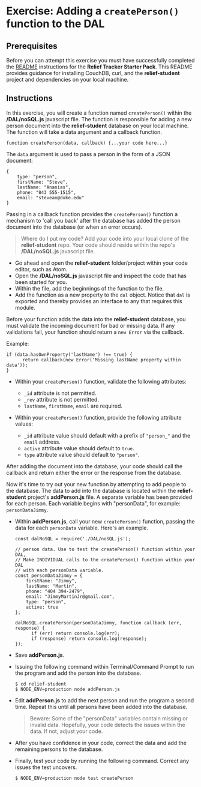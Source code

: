 # Exercise: Adding a `createPerson()` function to the DAL

## Prerequisites

Before you can attempt this exercise you must have successfully completed the [README](https://github.com/jrs-innovation-center/relief-student) instructions for the **Relief Tracker Starter Pack**.  This README provides guidance for installing CouchDB, curl, and the **relief-student** project and dependencies on your local machine.

## Instructions

In this exercise, you will create a function named `createPerson()` within the **/DAL/noSQL.js** javascript file.  The function is responsible for adding a new person document into the **relief-student** database on your local machine. The function will take a data argument and a callback function.

```
function createPerson(data, callback) {...your code here...}
```

The `data` argument is used to pass a person in the form of a JSON document:

```
{
    type: "person",
    firstName: "Steve",
    lastName: "Ananias",
    phone: "843 555-1515",
    email: "stevean@duke.edu"
}
```

Passing in a callback function provides the `createPerson()` function a mechanism to 'call you back' after the database has added the person document into the database (or when an error occurs).

> Where do I put my code? Add your code into your local clone of the **relief-student** repo. Your code should reside within the repo's **/DAL/noSQL.js** javascript file.

- Go ahead and open the **relief-student** folder/project within your code editor, such as Atom.
- Open the **/DAL/noSQL.js** javascript file and inspect the code that has been started for you.
- Within the file, add the beginnings of the function to the file.
- Add the function as a new property to the `dal` object.  Notice that `dal` is exported and thereby provides an interface to any that requires this module.

Before your function adds the data into the **relief-student** database, you must validate the incoming document for bad or missing data. If any validations fail, your function should return a `new Error` via the callback.

Example:

```
if (data.hasOwnProperty('lastName') !== true) {
      return callback(new Error('Missing lastName property within data'));
}
```

- Within your `createPerson()` function, validate the following attributes:
   - `_id` attribute is not permitted.
   - `_rev` attribute is not permitted.
   - `lastName`, `firstName`, `email` are required.

- Within your `createPerson()` function, provide the following attribute values:
   - `_id` attribute value should default with a prefix of `"person_"` and the `email` address.
   - `active` attribute value should default to `true`.
   - `type` attribute value should default to `"person"`.

After adding the document into the database, your code should call the callback and return either the error or the response from the database.

Now it's time to try out your new function by attempting to add people to the database.  The data to add into the database is located within the **relief-student** project's **addPerson.js** file. A separate variable has been provided for each person.  Each variable begins with "personData", for example: `personDataJimmy`.  

- Within **addPerson.js**, call your new `createPerson()` function, passing the data for each `personData` variable.  Here's an example.

   ```
   const dalNoSQL = require('./DAL/noSQL.js');

   // person data. Use to test the createPerson() function within your DAL,
   // Make INDIVIDUAL calls to the createPerson() function within your DAL
   // with each personData variable.
   const personDataJimmy = {
       firstName: "Jimmy",
       lastName: "Martin",
       phone: "404 394-2479",
       email: "JimmyMartinJr@gmail.com",
       type: "person",
       active: true
   };

   dalNoSQL.createPerson(personDataJimmy, function callback (err, response) {
         if (err) return console.log(err);
         if (response) return console.log(response);
   });
   ```

- Save **addPerson.js**.
- Issuing the following command within Terminal/Command Prompt to run the program and add the person into the database.  

   ```
   $ cd relief-student
   $ NODE_ENV=production node addPerson.js
   ```
- Edit **addPerson.js** to add the next person and run the program a second time.  Repeat this until all persons have been added into the database.    

   >  Beware:  Some of the "personData" variables contain missing or invalid data.  Hopefully, your code detects the issues within the data.  If not, adjust your code.  

- After you have confidence in your code, correct the data and add the remaining persons to the database.
- Finally, test your code by running the following command.  Correct any issues the test uncovers.
   ```
   $ NODE_ENV=production node test createPerson
   ```
